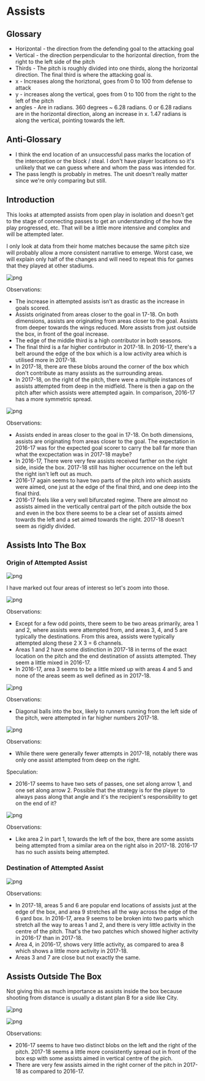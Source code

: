 
# Assists

## Glossary

* Horizontal - the direction from the defending goal to the attacking goal
* Vertical - the direction perpendicular to the horizontal direction, from the right to the left side of the pitch
* Thirds - The pitch is roughly divided into one thirds, along the horizontal direction. The final third is where the attacking
goal is.
* x - Increases along the horiztonal, goes from 0 to 100 from defense to attack
* y - increases along the vertical, goes from 0 to 100 from the right to the left of the pitch
* angles - Are in radians. 360 degrees ~ 6.28 radians. 0 or 6.28 radians are in the horizontal direction, along an increase in x. 1.47 radians is along the vertical, pointing towards the left.

## Anti-Glossary

* I think the end location of an unsuccessful pass marks the location of the interception or the block / steal. I don't have player locations so it's unlikely that we can guess where and whom the pass was intended for.
* The pass length is probably in metres. The unit doesn't really matter since we're only comparing but still.

## Introduction

This looks at attempted assists from open play in isolation and doesn't get to the stage of connecting passes to get an understanding of the how the play progressed, etc. That will be a little more intensive and complex and will be attempted later. 

I only look at data from their home matches because the same pitch size will probably allow a more consistent narrative to emerge. Worst case, we will explain only half of the changes and will need to repeat this for games that they played at other stadiums.



![png](Assists_files/Assists_13_0.png)


Observations:
- The increase in attempted assists isn't as drastic as the increase in goals scored.
- Assists originated from areas closer to the goal in 17-18. On both dimensions, assists are originating from areas closer to the goal. Assists from deeper towards the wings reduced. More assists from just outside the box, in front of the goal increase.
- The edge of the middle third is a high contributor in both seasons.
- The final third is a far higher contirbutor in 2017-18. In 2016-17, there's a belt around the edge of the box which is a low activity area which is utilised more in 2017-18.
- In 2017-18, there are these blobs around the corner of the box which don't contribute as many assists as the surrounding areas.
- In 2017-18, on the right of the pitch, there were a multiple instances of assists attempted from deep in the midfield. There is then a gap on the pitch after which assists were attempted again. In comparison, 2016-17 has a more symmetric spread.


![png](Assists_files/Assists_15_0.png)


Observations:
- Assists ended in areas closer to the goal in 17-18. On both dimensions, assists are originating from areas closer to the goal. The expectation in 2016-17 was for the expected goal scorer to carry the ball far more than what the excpectation was in 2017-18 maybe?
- In 2016-17, There were very few assists received farther on the right side, inside the box. 2017-18 still has higher occurrence on the left but the right isn't left out as much.
- 2016-17 again seems to have two parts of the pitch into which assists were aimed, one just at the edge of the final third, and one deep into the final third.
- 2016-17 feels like a very well bifurcated regime. There are almost no assists aimed in the vertically central part of the pitch outside the box and even in the box there seems to be a clear set of assists aimed towards the left and a set aimed towards the right. 2017-18 doesn't seem as rigidly divided.

## Assists Into The Box

### Origin of Attempted Assist


![png](Assists_files/Assists_19_0.png)


I have marked out four areas of interest so let's zoom into those.


![png](Assists_files/Assists_21_0.png)


Observations:
- Except for a few odd points, there seem to be two areas primarily, area 1 and 2, where assists were attempted from, and areas 3, 4, and 5 are typically the destinations. From this area, assists were typically attempted along these 2 X 3 = 6 channels.
- Areas 1 and 2 have some distinction in 2017-18 in terms of the exact location on the pitch and the end destination of assists attempted. They seem a little mixed in 2016-17.
- In 2016-17, area 3 seems to be a little mixed up with areas 4 and 5 and none of the areas seem as well defined as in 2017-18.



![png](Assists_files/Assists_23_0.png)


Observations:
- Diagonal balls into the box, likely to runners running from the left side of the pitch, were attempted in far higher numbers 2017-18.


![png](Assists_files/Assists_25_0.png)


Observations:
- While there were generally fewer attempts in 2017-18, notably there was only one assist attempted from deep on the right.

Speculation:
- 2016-17 seems to have two sets of passes, one set along arrow 1, and one set along arrow 2. Possible that the strategy is for the player to always pass along that angle and it's the recipient's responsibility to get on the end of it?


![png](Assists_files/Assists_28_0.png)


Observations:
- Like area 2 in part 1, towards the left of the box, there are some assists being attempted from a similar area on the right also in 2017-18. 2016-17 has no such assists being attempted.

### Destination of Attempted Assist


![png](Assists_files/Assists_31_0.png)


Observations:
- In 2017-18, areas 5 and 6 are popular end locations of assists just at the edge of the box, and area 9 stretches all the way across the edge of the 6 yard box. In 2016-17, area 9 seems to be broken into two parts which stretch all the way to areas 1 and 2, and there is very little activity in the centre of the pitch. That's the two patches which showed higher activity in 2016-17 than in 2017-18.
- Area 4, in 2016-17, shows very little activity, as compared to area 8 which shows a little more activity in 2017-18.
- Areas 3 and 7 are close but not exactly the same.

## Assists Outside The Box

Not giving this as much importance as assists inside the box because shooting from distance is usually a distant plan B for a side like City.


![png](Assists_files/Assists_35_0.png)



![png](Assists_files/Assists_36_0.png)


Observations:
- 2016-17 seems to have two distinct blobs on the left and the right of the pitch. 2017-18 seems a little more consistently spread out in front of the box esp with some assists aimed in vertical centre of the pich.
- There are very few assists aimed in the right corner of the pitch in 2017-18 as compared to 2016-17.
